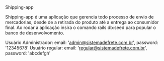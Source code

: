 Shipping-app 

Shipping-app é uma aplicação que gerencia todo processo de envio de mercadorias, desde de a retirada do produto até a entrega ao consumidor final.
Ao rodar a aplicação insira o comando rails db:seed para popular o banco de desenvolvomento.

Usuário Administrador: email: 'admin@sistemadefrete.com.br', password: '12345678'
Usuário regular: email: 'regular@sistemadefrete.com.br', password: 'abcdefgh'
